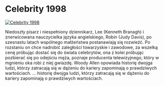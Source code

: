 Celebrity 1998 
=============
[![Celebrity 1998 ](http://vidos.pl/images/player.gif)](http://vidos.pl/celebrity-1998)

 Niedoszły pisarz i niespełniony dziennikarz, Lee (Kenneth Branagh) i znerwicowana nauczycielka języka angielskiego, Robin (Judy Davis), po szesnastu latach wspólnego małżeństwa postanawiają się rozwieźć. Po rozstaniu on chce nadrobić zaległości towarzyskie i zawodowe, za wszelką cenę próbując dostać się do świata celebrytów, ona z kolei próbując pozbierać się po odejściu męża, poznaje producenta telewizyjnego, który w mgnieniu oka robi z niej gwiazdę. Woody Allen opowiada historię dwojga ludzi, którzy zatracają się w dążeniu do kariery zapominają o prawdziwych wartościach.   ... historię dwojga ludzi, którzy zatracają się w dążeniu do kariery zapominają o prawdziwych wartościach.
